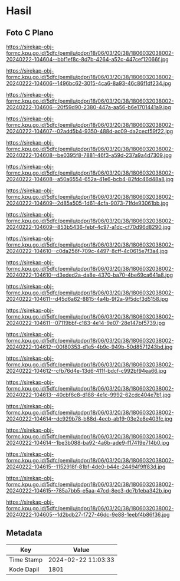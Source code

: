 # Hasil

## Foto C Plano

https://sirekap-obj-formc.kpu.go.id/5dfc/pemilu/pdpr/18/06/03/20/38/1806032038002-20240222-104604--bbf1ef8c-8d7b-4264-a52c-447cef12066f.jpg

https://sirekap-obj-formc.kpu.go.id/5dfc/pemilu/pdpr/18/06/03/20/38/1806032038002-20240222-104606--1496bc62-3015-4ca6-8a93-46c86f1df234.jpg

https://sirekap-obj-formc.kpu.go.id/5dfc/pemilu/pdpr/18/06/03/20/38/1806032038002-20240222-104606--20f59d90-2380-447a-aa56-b6e1701441a9.jpg

https://sirekap-obj-formc.kpu.go.id/5dfc/pemilu/pdpr/18/06/03/20/38/1806032038002-20240222-104607--02add5b4-9350-488d-ac09-da2cecf59f22.jpg

https://sirekap-obj-formc.kpu.go.id/5dfc/pemilu/pdpr/18/06/03/20/38/1806032038002-20240222-104608--be0395f8-7881-46f3-a59d-237a9a4d7309.jpg

https://sirekap-obj-formc.kpu.go.id/5dfc/pemilu/pdpr/18/06/03/20/38/1806032038002-20240222-104608--a50a6554-652a-41e6-bcb4-82fdc46d48a8.jpg

https://sirekap-obj-formc.kpu.go.id/5dfc/pemilu/pdpr/18/06/03/20/38/1806032038002-20240222-104609--2d85a505-1d61-4cfa-9073-71fde93061bb.jpg

https://sirekap-obj-formc.kpu.go.id/5dfc/pemilu/pdpr/18/06/03/20/38/1806032038002-20240222-104609--853b5436-febf-4c97-a1dc-cf70d96d8290.jpg

https://sirekap-obj-formc.kpu.go.id/5dfc/pemilu/pdpr/18/06/03/20/38/1806032038002-20240222-104610--c0da256f-709c-4497-8cff-4c0615e7f3a4.jpg

https://sirekap-obj-formc.kpu.go.id/5dfc/pemilu/pdpr/18/06/03/20/38/1806032038002-20240222-104610--d3eded2a-da8e-4370-ba70-4be69ca641a8.jpg

https://sirekap-obj-formc.kpu.go.id/5dfc/pemilu/pdpr/18/06/03/20/38/1806032038002-20240222-104611--d45d6a62-8815-4a4b-9f2a-9f5dcf3d5158.jpg

https://sirekap-obj-formc.kpu.go.id/5dfc/pemilu/pdpr/18/06/03/20/38/1806032038002-20240222-104611--07119bbf-c183-4e14-9e07-28e147bf5739.jpg

https://sirekap-obj-formc.kpu.go.id/5dfc/pemilu/pdpr/18/06/03/20/38/1806032038002-20240222-104612--00f80353-d1e5-4b9c-949b-50d8571243bd.jpg

https://sirekap-obj-formc.kpu.go.id/5dfc/pemilu/pdpr/18/06/03/20/38/1806032038002-20240222-104612--cfb76d4e-13d6-411f-bdcf-c992bf94ea66.jpg

https://sirekap-obj-formc.kpu.go.id/5dfc/pemilu/pdpr/18/06/03/20/38/1806032038002-20240222-104613--40cbf6c8-d188-4e1c-9992-62cdc404e7b1.jpg

https://sirekap-obj-formc.kpu.go.id/5dfc/pemilu/pdpr/18/06/03/20/38/1806032038002-20240222-104614--dc929b78-b88d-4ecb-ab19-03e2e8e403fc.jpg

https://sirekap-obj-formc.kpu.go.id/5dfc/pemilu/pdpr/18/06/03/20/38/1806032038002-20240222-104614--1be3b088-ba92-4a6b-ade9-f17419e714b0.jpg

https://sirekap-obj-formc.kpu.go.id/5dfc/pemilu/pdpr/18/06/03/20/38/1806032038002-20240222-104615--1152918f-81bf-4de0-b44e-24494f9ff83d.jpg

https://sirekap-obj-formc.kpu.go.id/5dfc/pemilu/pdpr/18/06/03/20/38/1806032038002-20240222-104615--785a7bb5-e5aa-47cd-8ec3-dc7b1eba342b.jpg

https://sirekap-obj-formc.kpu.go.id/5dfc/pemilu/pdpr/18/06/03/20/38/1806032038002-20240222-104605--1d2bdb27-f727-46dc-9e88-1eebf4b86f36.jpg


## Metadata

| Key        | Value               |
| ---------- | ------------------- |
| Time Stamp | 2024-02-22 11:03:33 |
| Kode Dapil | 1801                |



